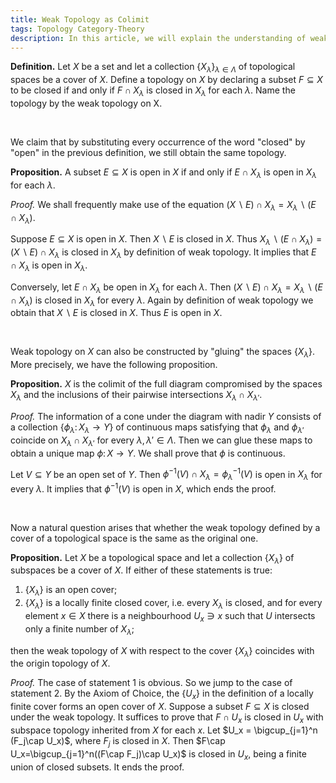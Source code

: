 ```yaml
---
title: Weak Topology as Colimit
tags: Topology Category-Theory
description: In this article, we will explain the understanding of weak topology as a certain colimit.
---
```


**Definition.** Let $X$ be a set and let a collection $\{X_{\lambda}\}_{\lambda\in \Lambda}$ of topological spaces be a cover of $X$. Define a topology on $X$ by declaring a subset $F\subseteq X$ to be closed if and only if $F \cap X_\lambda$ is closed in $X_\lambda$ for each $\lambda$. Name the topology by the weak topology on X.

<br>

We claim that by substituting every occurrence of the word "closed" by "open" in the previous definition, we still obtain the same topology.

**Proposition.** A subset $E\subseteq X$ is open in $X$ if and only if $E\cap X_\lambda$ is open in $X_\lambda$ for each $\lambda$.

*Proof.* We shall frequently make use of the equation $(X\backslash E) \cap X_\lambda = X_\lambda \backslash (E\cap X_\lambda)$.

Suppose $E\subseteq X$ is open in $X$. Then $X\backslash E$ is closed in $X$. Thus $X_\lambda\backslash (E\cap X_\lambda) = (X\backslash E)\cap X_\lambda$ is closed in $X_\lambda$ by definition of weak topology. It implies that $E\cap X_\lambda$ is open in $X_\lambda$.

Conversely, let $E\cap X_\lambda$ be open in $X_\lambda$ for each $\lambda$. Then $(X\backslash E) \cap X_\lambda = X_\lambda \backslash (E\cap X_\lambda)$ is closed in $X_\lambda$ for every $\lambda$. Again by definition of weak topology we obtain that $X\backslash E$ is closed in $X$. Thus $E$ is open in $X$.

<br>

Weak topology on $X$ can also be constructed by "gluing" the spaces $\{X_\lambda\}$. More precisely, we have the following proposition.

**Proposition.** $X$ is the colimit of the full diagram compromised by the spaces $X_\lambda$ and the inclusions of their pairwise intersections $X_\lambda\cap X_{\lambda'}$.

*Proof.* The information of a cone under the diagram with nadir $Y$ consists of a collection $\{\phi_\lambda\colon X_\lambda \to Y\}$ of continuous maps satisfying that $\phi_\lambda$ and $\phi_{\lambda'}$ coincide on $X_\lambda\cap X_{\lambda'}$ for every $\lambda, \lambda'\in \Lambda$. Then we can glue these maps to obtain a unique map $\phi\colon X\to Y$. We shall prove that $\phi$ is continuous.

Let $V\subseteq Y$ be an open set of $Y$. Then $\phi^{-1}(V)\cap X_\lambda=\phi_\lambda^{-1}(V)$ is open in $X_\lambda$ for every $\lambda$. It implies that $\phi^{-1}(V)$ is open in $X$, which ends the proof.

<br>

Now a natural question arises that whether the weak topology defined by a cover of a topological space is the same as the original one.

**Proposition.** Let $X$ be a topological space and let a collection $\{X_\lambda\}$ of subspaces be a cover of $X$. If either of these statements is true:

1. $\{X_\lambda\}$ is an open cover;
2. $\{X_\lambda\}$ is a locally finite closed cover, i.e. every $X_\lambda$ is closed, and for every element $x\in X$ there is a neighbourhood $U_x\ni x$ such that $U$ intersects only a finite number of $X_\lambda$;

then the weak topology of $X$ with respect to the cover $\{X_\lambda\}$ coincides with the origin topology of $X$.

*Proof.* The case of statement 1 is obvious. So we jump to the case of statement 2. By the Axiom of Choice, the $\{U_x\}$ in the definition of a locally finite cover forms an open cover of $X$. Suppose a subset $F\subseteq X$ is closed under the weak topology. It suffices to prove that $F\cap U_x$ is closed in $U_x$ with subspace topology inherited from $X$ for each $x$. Let $U_x = \bigcup_{j=1}^n (F_j\cap U_x)$, where $F_j$ is closed in $X$. Then $F\cap U_x=\bigcup_{j=1}^n((F\cap F_j)\cap U_x)$ is closed in $U_x$, being a finite union of closed subsets. It ends the proof.
